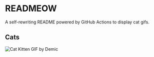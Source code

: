 # READMEOW

A self-rewriting README powered by GitHub Actions to display cat gifs.

## Cats

![Cat Kitten GIF by Demic](https://media2.giphy.com/media/3oriO0OEd9QIDdllqo/200.gif?cid=9acd02dao6iqt62zydtn4yu0dwwp7god0spqld400dm87g8a&ep=v1_gifs_search&rid=200.gif&ct=g)
